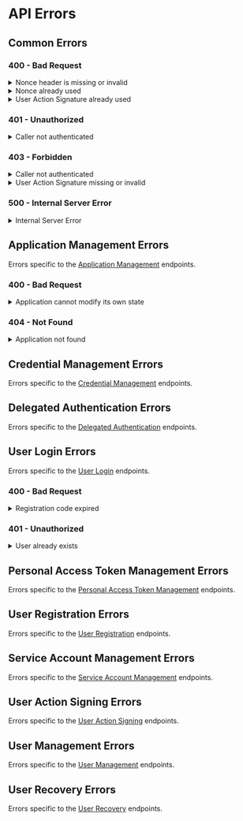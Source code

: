 # API Errors

## Common Errors

### 400 - Bad Request

<details>

<summary>Nonce header is missing or invalid</summary>

All requests need to include an `X-DFNS-NONCE` header. See [Request Headers](request-headers.md) for more information.

```JSON
{
  "error": {
    "message": "request nonce is missing or invalid",
  }
}
```

</details>

<details>

<summary>Nonce already used</summary>

The nonce specified in `X-DFNS-NONCE` was already used. The nonce should be uniquely generated for every request.

```JSON
{
  "error": {
    "message": "request nonce has already been used"
  }
}
```

</details>

<details>

<summary>User Action Signature already used</summary>

The User Action Signature specified in `X-DFNS-USERACTION` was already used. User action signatures can only be used once.

```JSON
{
  "error": {
    "message": "user action has already been used"
  }
}
```

</details>

### 401 - Unauthorized

<details>

<summary>Caller not authenticated</summary>

All requests to an authenticated endpoint need to include a JWT in the `Authentication` header. See [Request Headers](request-headers.md) for more information.

```JSON
{
  "error": {
    "message": "Not Authorized."
  }
}
```

</details>

### 403 - Forbidden

<details>

<summary>Caller not authenticated</summary>

**Caller does not have access to the resource or endpoint**

```JSON
{
  "error": {
    "message": "CustomerEmployee us-24vwa-92s33-8tvqi1dg0a95megt is not authorized to perform operation (Auth:Apps:Update)"
  }
}
```

</details>

<details>

<summary>User Action Signature missing or invalid</summary>

Mutating requests need to include a valid User Action Signature in the `X-DFNS-USERACTION` header. See [User Action Signing](../advanced-topics/authentication/request-signing.md) for more information.

```JSON
{
  "error": {
    "message": "user action signature is missing or invalid"
  }
}
```

</details>

### 500 - Internal Server Error

<details>

<summary>Internal Server Error</summary>

This is an unexpected error. Please try your request again. If the call continues to fail, please contact [support](mailto:support@dfns.co).

```JSON
{
  "error": {
    "message": "Internal Server Error"
  }
}
```

</details>

## Application Management Errors

Errors specific to the [Application Management](../api-docs/authentication/application-management/) endpoints.

### 400 - Bad Request

<details>

<summary>Application cannot modify its own state</summary>

The application being deactivated needs to be different then the application specified in `X-DFNS-APPID`.

```JSON
{
  "error": {
    "message": "application cannot modify its own state"
  }
}
```

</details>

### 404 - Not Found

<details>

<summary>Application not found</summary>

The specified application does not exist in the database.

```JSON
{
  "error": {
    "message": "application not found"
  }
}
```

</details>

## Credential Management Errors

Errors specific to the [Credential Management](../api-docs/authentication/credential-management/) endpoints.

## Delegated Authentication Errors

Errors specific to the [Delegated Authentication](../api-docs/authentication/delegated-auth/) endpoints.

## User Login Errors

Errors specific to the [User Login](../api-docs/authentication/login/) endpoints.

### 400 - Bad Request

<details>

<summary>Registration code expired</summary>

The registration code being used is expired.

```JSON
{
  "error": {
    "message": "Registration code expired"
  }
}
```

</details>

### 401 - Unauthorized

<details>

<summary>User already exists</summary>

The username used already exists in the system.

```JSON
{
  "error": {
    "message": "User already exists."
  }
}
```

</details>

## Personal Access Token Management Errors

Errors specific to the [Personal Access Token Management](../api-docs/authentication/personal-access-token-management/) endpoints.

## User Registration Errors

Errors specific to the [User Registration](../api-docs/authentication/registration/) endpoints.

## Service Account Management Errors

Errors specific to the [Service Account Management](../api-docs/authentication/service-account-management/) endpoints.

## User Action Signing Errors

Errors specific to the [User Action Signing](../api-docs/authentication/user-action-signing/) endpoints.

## User Management Errors

Errors specific to the [User Management](../api-docs/authentication/user-management/) endpoints.

## User Recovery Errors

Errors specific to the [User Recovery](../api-docs/authentication/user-recovery/) endpoints.
